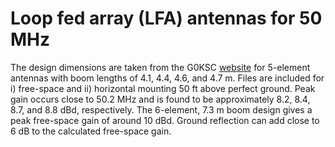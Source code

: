 # Loop fed array (LFA) antennas for 50 MHz

The design dimensions are taken from the G0KSC [website](https://www.g0ksc.co.uk/2013-yagis/50mhz-yagi/ "website") for 5-element antennas with boom lengths of 4.1, 4.4, 4.6, and 4.7 m. 
Files are included 
for i) free-space and ii) horizontal mounting 50 ft above perfect ground. Peak gain occurs close to 50.2 MHz and is found to be approximately 8.2, 8.4, 8.7, and 8.8 dBd, respectively. The 6-element, 7.3 m boom design gives a peak free-space gain of around 10 dBd.
Ground reflection can add close to 6 dB to the calculated free-space gain.
